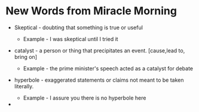 # New Words from Miracle Morning

* Skeptical - doubting that something is true or useful
    * Example - I was skeptical until I tried it

* catalyst - a person or thing that precipitates an event. [cause,lead to, bring on]
    * Example - the prime minister's speech acted as a catalyst for debate

* hyperbole - exaggerated statements or claims not meant to be taken literally.
    * Example - I assure you there is no hyperbole here

* 
